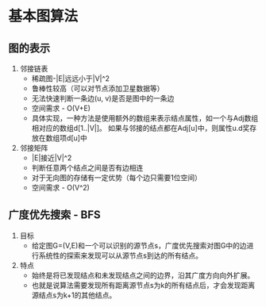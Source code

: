 # 基本图算法

## 图的表示
1. 邻接链表
    - 稀疏图-|E|远远小于|V|^2
    - 鲁棒性较高（可以对节点添加卫星数据等）
    - 无法快速判断一条边(u, v)是否是图中的一条边
    - 空间需求 - O(V+E)
    - 具体实现，一种方法是使用额外的数组来表示结点属性，如一个与Adj数组相对应的数组d\[1..|V|\]。
    如果与邻接的结点都在Adj\[u\]中，则属性u.d奖存放在数组项d\[u\]中
2. 邻接矩阵
    - |E|接近|V|^2
    - 判断任意两个结点之间是否有边相连
    - 对于无向图的存储有一定优势（每个边只需要1位空间）
    - 空间需求 - O(V^2)

## 广度优先搜索 - BFS
1. 目标
    - 给定图G=(V,E)和一个可以识别的源节点s，广度优先搜索对图G中的边进行系统性的探索来发现可以从源节点s到达的所有结点。
2. 特点
    - 始终是将已发现结点和未发现结点之间的边界，沿其广度方向向外扩展。
    - 也就是说算法需要发现所有距离源节点s为k的所有结点后，才会发现距离源结点s为k+1的其他结点。
